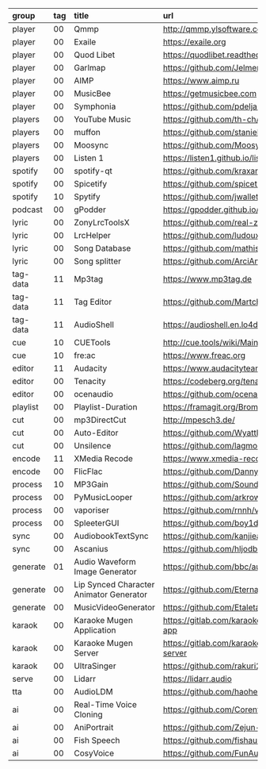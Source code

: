 group    | tag | title                                   | url
:-       | :-  | :-                                      | :-
player   | 00  | Qmmp                                    | http://qmmp.ylsoftware.com/screenshots.php
player   | 00  | Exaile                                  | https://exaile.org
player   | 00  | Quod Libet                              | https://quodlibet.readthedocs.io
player   | 00  | Garlmap                                 | https://github.com/Jelmerro/Garlmap
player   | 00  | AIMP                                    | https://www.aimp.ru
player   | 00  | MusicBee                                | https://getmusicbee.com
player   | 00  | Symphonia                               | https://github.com/pdeljanov/Symphonia
players  | 00  | YouTube Music                           | https://github.com/th-ch/youtube-music
players  | 00  | muffon                                  | https://github.com/staniel359/muffon
players  | 00  | Moosync                                 | https://github.com/Moosync/Moosync
players  | 00  | Listen 1                                | https://listen1.github.io/listen1
spotify  | 00  | spotify-qt                              | https://github.com/kraxarn/spotify-qt
spotify  | 00  | Spicetify                               | https://github.com/spicetify/spicetify-cli
spotify  | 10  | Spytify                                 | https://github.com/jwallet/spy-spotify
podcast  | 00  | gPodder                                 | https://gpodder.github.io/
lyric    | 00  | ZonyLrcToolsX                           | https://github.com/real-zony/ZonyLrcToolsX
lyric    | 00  | LrcHelper                               | https://github.com/ludoux/LrcHelper
lyric    | 00  | Song Database                           | https://github.com/mathisdt/sdb2
lyric    | 00  | Song splitter                           | https://github.com/ArciAndres/song_splitter
tag-data | 11  | Mp3tag                                  | https://www.mp3tag.de
tag-data | 11  | Tag Editor                              | https://github.com/Martchus/tageditor
tag-data | 11  | AudioShell                              | https://audioshell.en.lo4d.com/windows
cue      | 10  | CUETools                                | http://cue.tools/wiki/Main_Page
cue      | 10  | fre:ac                                  | https://www.freac.org
editor   | 11  | Audacity                                | https://www.audacityteam.org/
editor   | 00  | Tenacity                                | https://codeberg.org/tenacityteam/tenacity
editor   | 00  | ocenaudio                               | https://github.com/ocenaudio/ocenaudio-translations
playlist | 00  | Playlist-Duration                       | https://framagit.org/Bromind/playlist-duration
cut      | 00  | mp3DirectCut                            | http://mpesch3.de/
cut      | 00  | Auto-Editor                             | https://github.com/WyattBlue/auto-editor
cut      | 00  | Unsilence                               | https://github.com/lagmoellertim/unsilence
encode   | 11  | XMedia Recode                           | https://www.xmedia-recode.de/en
encode   | 00  | FlicFlac                                | https://github.com/DannyBen/FlicFlac
process  | 10  | MP3Gain                                 | https://github.com/Sound-Linux-More/mp3gain
process  | 00  | PyMusicLooper                           | https://github.com/arkrow/PyMusicLooper
process  | 00  | vaporiser                               | https://github.com/rnnh/vaporiser
process  | 00  | SpleeterGUI                             | https://github.com/boy1dr/SpleeterGui
sync     | 00  | AudiobookTextSync                       | https://github.com/kanjieater/AudiobookTextSync
sync     | 00  | Ascanius                                | https://github.com/hljodbokasafnid/Ascanius
generate | 01  | Audio Waveform Image Generator          | https://github.com/bbc/audiowaveform
generate | 00  | Lip Synced Character Animator Generator | https://github.com/EternalDusk/LipSyncVideoGenerator
generate | 00  | MusicVideoGenerator                     | https://github.com/EtaletaiRecords/MusicVideoGenerator
karaok   | 00  | Karaoke Mugen Application               | https://gitlab.com/karaokemugen/code/karaokemugen-app
karaok   | 00  | Karaoke Mugen Server                    | https://gitlab.com/karaokemugen/code/karaokemugen-server
karaok   | 00  | UltraSinger                             | https://github.com/rakuri255/UltraSinger
serve    | 00  | Lidarr                                  | https://lidarr.audio
tta      | 00  | AudioLDM                                | https://github.com/haoheliu/AudioLDM
ai       | 00  | Real-Time Voice Cloning                 | https://github.com/CorentinJ/Real-Time-Voice-Cloning
ai       | 00  | AniPortrait                             | https://github.com/Zejun-Yang/AniPortrait
ai       | 00  | Fish Speech                             | https://github.com/fishaudio/fish-speech
ai       | 00  | CosyVoice                               | https://github.com/FunAudioLLM/CosyVoice